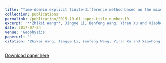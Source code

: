 ```yaml
---
title: "Time-domain explicit finite-difference method based on the mixed-domain function approximation for acoustic wave equation"
collection: publications
permalink: /publication/2015-10-01-paper-title-number-10
excerpt: '**Zhikai Wang**, Jingye Li, Benfeng Wang, Yiran Xu and Xiaohong Chen'
date: 2017-07-24
venue: 'Geophysics'
paperurl: ''
citation: 'Zhikai Wang, Jingye Li, Benfeng Wang, Yiran Xu and Xiaohong Chen (2019). &quot;Time-domain explicit finite-difference method based on the mixed-domain function approximation for acoustic wave equation&quot; <i>, Geophysics</i>, 82(5), T237-T248.'
---
```

[Download paper here](https://library.seg.org/doi/abs/10.1190/geo2017-0012.1?journalCode=gpysa7)
